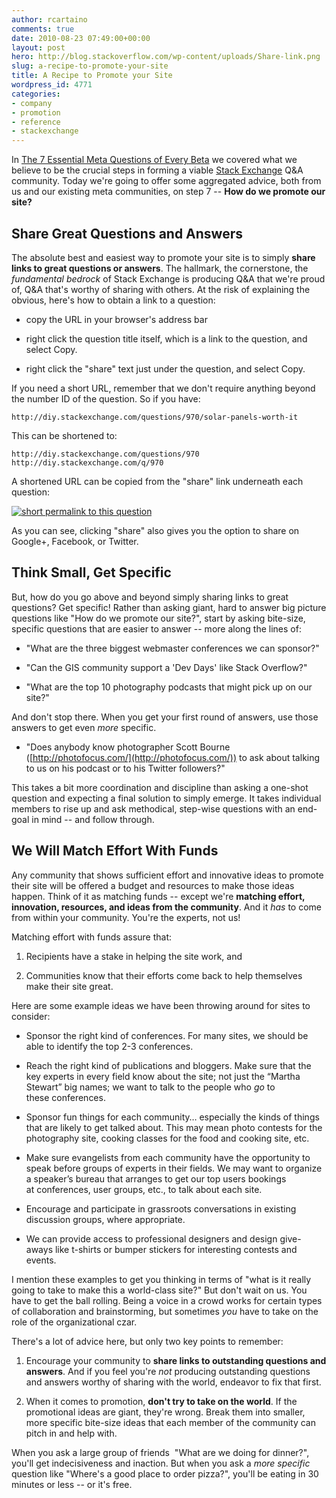 ```yaml
---
author: rcartaino
comments: true
date: 2010-08-23 07:49:00+00:00
layout: post
hero: http://blog.stackoverflow.com/wp-content/uploads/Share-link.png
slug: a-recipe-to-promote-your-site
title: A Recipe to Promote your Site
wordpress_id: 4771
categories:
- company
- promotion
- reference
- stackexchange
---
```


In [The 7 Essential Meta Questions of Every Beta](../2010/07/the-7-essential-meta-questions-of-every-beta/) we covered what we believe to be the crucial steps in forming a viable [Stack Exchange](http://stackexchange.com) Q&A community. Today we're going to offer some aggregated advice, both from us and our existing meta communities, on step 7 -- **How do we promote our site?**


## Share Great Questions and Answers


The absolute best and easiest way to promote your site is to simply **share links to great questions or answers**. The hallmark, the cornerstone, the _fundamental bedrock_ of Stack Exchange is producing Q&A that we're proud of, Q&A that's worthy of sharing with others. At the risk of explaining the obvious, here's how to obtain a link to a question:



	
  * copy the URL in your browser's address bar

	
  * right click the question title itself, which is a link to the question, and select Copy.

	
  * right click the "share" text just under the question, and select Copy.


If you need a short URL, remember that we don't require anything beyond the number ID of the question. So if you have:

`
http://diy.stackexchange.com/questions/970/solar-panels-worth-it
`

This can be shortened to:

`
http://diy.stackexchange.com/questions/970
http://diy.stackexchange.com/q/970
`

A shortened URL can be copied from the "share" link underneath each question:

[![short permalink to this question](http://blog.stackoverflow.com/wp-content/uploads/Share-link.png)](http://diy.stackexchange.com/q/970)

As you can see, clicking "share" also gives you the option to share on Google+, Facebook, or Twitter.  



## Think Small, Get Specific


But, how do you go above and beyond simply sharing links to great questions? Get specific! Rather than asking giant, hard to answer big picture questions like "How do we promote our site?", start by asking bite-size, specific questions that are easier to answer -- more along the lines of:



	
  * "What are the three biggest webmaster conferences we can sponsor?"

	
  * "Can the GIS community support a 'Dev Days' like Stack Overflow?"

	
  * "What are the top 10 photography podcasts that might pick up on our site?"


And don't stop there. When you get your first round of answers, use those answers to get even _more_ specific.



	
  * "Does anybody know photographer Scott Bourne ([http://photofocus.com/](http://photofocus.com/)) to ask about talking to us on his podcast or to his Twitter followers?"


This takes a bit more coordination and discipline than asking a one-shot question and expecting a final solution to simply emerge. It takes individual members to rise up and ask methodical, step-wise questions with an end-goal in mind -- and follow through.


## We Will Match Effort With Funds


Any community that shows sufficient effort and innovative ideas to promote their site will be offered a budget and resources to make those ideas happen. Think of it as matching funds -- except we're **matching effort, innovation, resources, and ideas from the community**. And it _has_ to come from within your community. You're the experts, not us!

Matching effort with funds assure that:



	
  1. Recipients have a stake in helping the site work, and

	
  2. Communities know that their efforts come back to help themselves make their site great.


Here are some example ideas we have been throwing around for sites to consider:

	
  * Sponsor the right kind of conferences. For many sites, we should be able to identify the top 2-3 conferences.

	
  * Reach the right kind of publications and bloggers. Make sure that the key experts in every field know about the site; not just the “Martha Stewart” big names; we want to talk to the people who _go_ to these conferences.

	
  * Sponsor fun things for each community… especially the kinds of things that are likely to get talked about. This may mean photo contests for the photography site, cooking classes for the food and cooking site, etc.

	
  * Make sure evangelists from each community have the opportunity to speak before groups of experts in their fields. We may want to organize a speaker’s bureau that arranges to get our top users bookings at conferences, user groups, etc., to talk about each site.

	
  * Encourage and participate in grassroots conversations in existing discussion groups, where appropriate.

	
  * We can provide access to professional designers and design give-aways like t-shirts or bumper stickers for interesting contests and events.


I mention these examples to get you thinking in terms of "what is it really going to take to make this a world-class site?" But don't wait on us. You have to get the ball rolling. Being a voice in a crowd works for certain types of collaboration and brainstorming, but sometimes _you_ have to take on the role of the organizational czar.

There's a lot of advice here, but only two key points to remember:



	
  1. Encourage your community to **share links to outstanding questions and answers**. And if you feel you're _not_ producing outstanding questions and answers worthy of sharing with the world, endeavor to fix that first.

	
  2. When it comes to promotion, **don't try to take on the world**. If the promotional ideas are giant, they're wrong. Break them into smaller, more specific bite-size ideas that each member of the community can pitch in and help with.


When you ask a large group of friends  "What are we doing for dinner?", you'll get indecisiveness and inaction. But when you ask a _more specific_ question like "Where's a good place to order pizza?", you'll be eating in 30 minutes or less -- or it's free.
